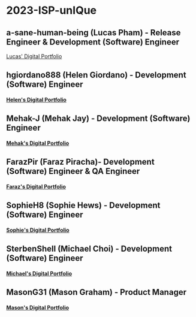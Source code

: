 # 2023-ISP-unIQue
## a-sane-human-being (Lucas Pham) - Release Engineer & Development (Software) Engineer
   [Lucas' Digital Portfolio](https://codermerlin.com/users/lucas-pham/Digital%20Portfolio/index.html)

## hgiordano888 (Helen Giordano) - Development (Software) Engineer 
####	     [Helen's Digital Portfolio](https://codermerlin.com/users/helen-giordano/Digital%20Portfolio/index.html)

## Mehak-J (Mehak Jay) - Development (Software) Engineer
####	     [Mehak's Digital Portfolio](https://codermerlin.com/users/mehak-jay/Digital%20Portfolio/index.html)

## FarazPir (Faraz Piracha)- Development (Software) Engineer & QA Engineer
####	     [Faraz's Digital Portfolio](https://codermerlin.com/users/faraz-piracha/Digital%20Portfolio/index.html)

## SophieH8 (Sophie Hews) - Development (Software) Engineer
####	     [Sophie's Digital Portfolio](https://www.codermerlin.com/users/sophie-hews/Digital%20Portfolio/index.html)

## SterbenShell (Michael Choi) - Development (Software) Engineer
####         [Michael's Digital Portfolio](https://www.codermerlin.com/users/michael-choi/Digital%20Portfolio/index.html)

## MasonG31 (Mason Graham) - Product Manager
####	     [Mason's Digital Portfolio](https://codermerlin.com/users/mason-graham/Digital%20Portfolio/index.html)
	
